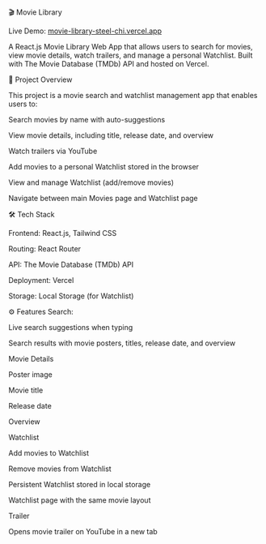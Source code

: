 🎬 Movie Library

Live Demo: [movie-library-steel-chi.vercel.app](https://movie-library-steel-chi.vercel.app/)

A React.js Movie Library Web App that allows users to search for movies, view movie details, watch trailers, and manage a personal Watchlist. Built with The Movie Database (TMDb) API and hosted on Vercel.

📌 Project Overview

This project is a movie search and watchlist management app that enables users to:

Search movies by name with auto-suggestions

View movie details, including title, release date, and overview

Watch trailers via YouTube

Add movies to a personal Watchlist stored in the browser

View and manage Watchlist (add/remove movies)

Navigate between main Movies page and Watchlist page

🛠 Tech Stack

Frontend: React.js, Tailwind CSS

Routing: React Router

API: The Movie Database (TMDb) API

Deployment: Vercel

Storage: Local Storage (for Watchlist)

⚙ Features
Search:

Live search suggestions when typing

Search results with movie posters, titles, release date, and overview

Movie Details

Poster image

Movie title

Release date

Overview

Watchlist

Add movies to Watchlist

Remove movies from Watchlist

Persistent Watchlist stored in local storage

Watchlist page with the same movie layout

Trailer

Opens movie trailer on YouTube in a new tab
